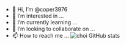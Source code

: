 - 👋 Hi, I’m @coper3976
- 👀 I’m interested in ...
- 🌱 I’m currently learning ...
- 💞️ I’m looking to collaborate on ...
- 📫 How to reach me ...
![choi GitHub stats](https://github-readme-stats.vercel.app/api?username=coper3976&show_icons=true&theme=vue&count_private=true)
<!---
 
[![Readme Card](https://github-readme-stats.vercel.app/api/pin/?username=anuraghazra&repo=github-readme-stats)](https://github.com/anuraghazra/github-readme-stats)


coper3976/coper3976 is a ✨ special ✨ repository because its `README.md` (this file) appears on your GitHub profile.
You can click the Preview link to take a look at your changes.
--->

